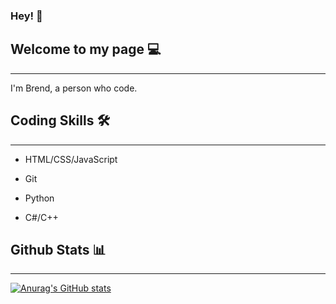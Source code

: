 ### Hey! 👋

## Welcome to my page 💻
<hr />

I'm Brend, a person who code.

## Coding Skills 🛠️
<hr />

- HTML/CSS/JavaScript

- Git

- Python

- C#/C++

## Github Stats 📊
<hr />

[![Anurag's GitHub stats](https://github-readme-stats.vercel.app/api?username=Brendzv&theme=dark)](https://github.com/anuraghazra/github-readme-stats)
